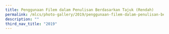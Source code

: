 ```yaml
---
title: Penggunaan Filem dalam Penulisan Berdasarkan Tajuk (Rendah)
permalink: /mlcs/photo-gallery/2019/penggunaan-filem-dalam-penulisan-berdasarkan-tajuk-rendah/
description: ""
third_nav_title: "2019"
---
```

